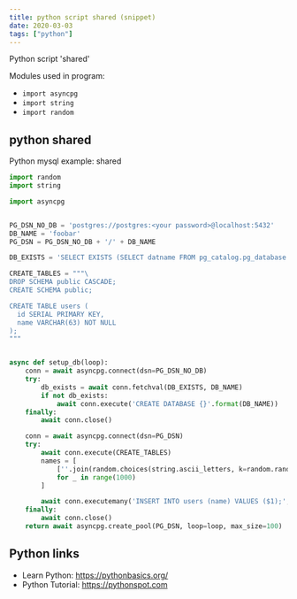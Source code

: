 ```yaml
---
title: python script shared (snippet)
date: 2020-03-03
tags: ["python"]
---
```

Python script 'shared'


Modules used in program: 
* `import asyncpg`
* `import string`
* `import random`

## python shared

Python mysql example: shared

```python
import random
import string

import asyncpg


PG_DSN_NO_DB = 'postgres://postgres:<your password>@localhost:5432'
DB_NAME = 'foobar'
PG_DSN = PG_DSN_NO_DB + '/' + DB_NAME

DB_EXISTS = 'SELECT EXISTS (SELECT datname FROM pg_catalog.pg_database WHERE datname=$1)'

CREATE_TABLES = """\
DROP SCHEMA public CASCADE;
CREATE SCHEMA public;

CREATE TABLE users (
  id SERIAL PRIMARY KEY,
  name VARCHAR(63) NOT NULL
);
"""


async def setup_db(loop):
    conn = await asyncpg.connect(dsn=PG_DSN_NO_DB)
    try:
        db_exists = await conn.fetchval(DB_EXISTS, DB_NAME)
        if not db_exists:
            await conn.execute('CREATE DATABASE {}'.format(DB_NAME))
    finally:
        await conn.close()

    conn = await asyncpg.connect(dsn=PG_DSN)
    try:
        await conn.execute(CREATE_TABLES)
        names = [
            [''.join(random.choices(string.ascii_letters, k=random.randrange(10, 50)))]
            for _ in range(1000)
        ]

        await conn.executemany('INSERT INTO users (name) VALUES ($1);', names)
    finally:
        await conn.close()
    return await asyncpg.create_pool(PG_DSN, loop=loop, max_size=100)


```

## Python links

- Learn Python: https://pythonbasics.org/
- Python Tutorial: https://pythonspot.com

